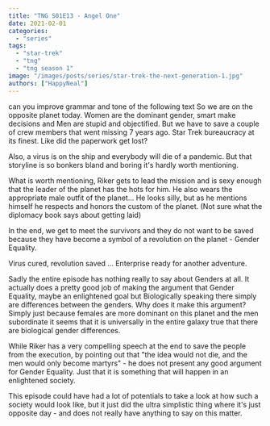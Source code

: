 ```yaml
---
title: "TNG S01E13 - Angel One"
date: 2021-02-01
categories:
  - "series"
tags:
  - "star-trek"
  - "tng"
  - "tng season 1"
image: "/images/posts/series/star-trek-the-next-generation-1.jpg"
authors: ["HappyNeal"]
---
```


can you improve grammar and tone of the following text
So we are on the opposite planet today. Women are the dominant gender, smart make decisions and Men are stupid and objectified. But we have to save a couple of crew members that went missing 7 years ago. Star Trek bureaucracy at its finest. Like did the paperwork get lost?

Also, a virus is on the ship and everybody will die of a pandemic. But that storyline is so bonkers bland and boring it's hardly worth mentioning.

What is worth mentioning, Riker gets to lead the mission and is sexy enough that the leader of the planet has the hots for him. He also wears the appropriate male outfit of the planet... He looks silly, but as he mentions himself he respects and honors the custom of the planet. (Not sure what the diplomacy book says about getting laid)

In the end, we get to meet the survivors and they do not want to be saved because they have become a symbol of a revolution on the planet - Gender Equality.

Virus cured, revolution saved ... Enterprise ready for another adventure.

Sadly the entire episode has nothing really to say about Genders at all. It actually does a pretty good job of making the argument that Gender Equality, maybe an enlightened goal but Biologically speaking there simply are differences between the genders. Why does it make this argument? Simply just because females are more dominant on this planet and the men subordinate it seems that it is universally in the entire galaxy true that there are biological gender differences.

While Riker has a very compelling speech at the end to save the people from the execution, by pointing out that "the idea would not die, and the men would only become martyrs" - he does not present any good argument for Gender Equality. Just that it is something that will happen in an enlightened society.

This episode could have had a lot of potentials to take a look at how such a society would look like, but it just did the ultra simplistic thing where it's just opposite day - and does not really have anything to say on this matter.
